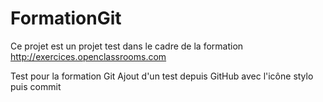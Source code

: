 # FormationGit
Ce projet est un projet test dans le cadre de la formation http://exercices.openclassrooms.com

Test pour la formation Git
Ajout d'un test depuis GitHub avec l'icône stylo puis commit
